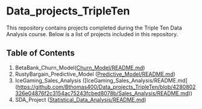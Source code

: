 # Data_projects_TripleTen

This repository contains projects completed during the Triple Ten Data Analysis course. Below is a list of projects included in this repository.

## Table of Contents
1. BetaBank_Churn_Model([Churn_Model/README.md](https://github.com/Bthomas400/Data_projects_TripleTen/blob/eb15a0cf104e5598efaf26e123ee9e6d66188bd0/Churn_Model/README.md))
2. RustyBargain_Predictive_Model ([Predictive_Model/README.md](https://github.com/Bthomas400/Data_projects_TripleTen/blob/eb15a0cf104e5598efaf26e123ee9e6d66188bd0/Predictive_Model/README.md))
3. IceGaming_Sales_Analysis ([IceGaming_Sales_Analysis/README.md] (https://github.com/Bthomas400/Data_projects_TripleTen/blob/4280802326e04876f2c3154ac75243fcbed8078b/Sales_Analysis/README.md))
4. SDA_Project ([Statistical_Data_Analysis/README.md](https://github.com/Bthomas400/Data_projects_TripleTen/blob/eb15a0cf104e5598efaf26e123ee9e6d66188bd0/Statistical_Data_Analysis/README.md))
